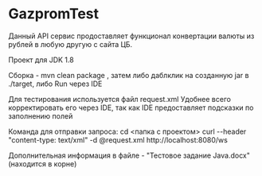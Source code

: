 # GazpromTest
Данный API сервис продоставляет функционал конвертации валюты из рублей в любую другую с сайта ЦБ.

Проект для JDK 1.8

Сборка - mvn clean package , затем либо даблклик на созданную jar в ./target, либо Run через IDE

Для тестирования используется файл request.xml
Удобнее всего корректировать его через IDE, так как IDE предоставляет подсказки по заполнению полей

Команда для отправки запроса:
cd <папка с проектом>
curl --header "content-type: text/xml" -d @request.xml http://localhost:8080/ws

Дополнительная информация в файле - "Тестовое задание Java.docx" (находится в корне)

